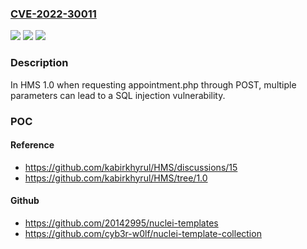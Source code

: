 ### [CVE-2022-30011](https://cve.mitre.org/cgi-bin/cvename.cgi?name=CVE-2022-30011)
![](https://img.shields.io/static/v1?label=Product&message=n%2Fa&color=blue)
![](https://img.shields.io/static/v1?label=Version&message=n%2Fa&color=blue)
![](https://img.shields.io/static/v1?label=Vulnerability&message=n%2Fa&color=brighgreen)

### Description

In HMS 1.0 when requesting appointment.php through POST, multiple parameters can lead to a SQL injection vulnerability.

### POC

#### Reference
- https://github.com/kabirkhyrul/HMS/discussions/15
- https://github.com/kabirkhyrul/HMS/tree/1.0

#### Github
- https://github.com/20142995/nuclei-templates
- https://github.com/cyb3r-w0lf/nuclei-template-collection


